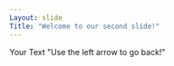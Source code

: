 ```yaml
---
Layout: slide
Title: "Welcome to our second slide!"
---
```

Your Text
"Use the left arrow to go back!"
